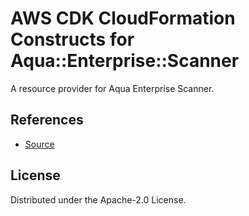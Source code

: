 # AWS CDK CloudFormation Constructs for Aqua::Enterprise::Scanner

A resource provider for Aqua Enterprise Scanner.

## References

* [Source](https://github.com/aquasecurity/aqua-helm.git)

## License

Distributed under the Apache-2.0 License.
